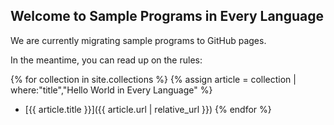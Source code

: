 ## Welcome to Sample Programs in Every Language

We are currently migrating sample programs to GitHub pages.

In the meantime, you can read up on the rules:


{% for collection in site.collections %}
  {% assign article = collection | where:"title","Hello World in Every Language" %}
  - [{{ article.title }}]({{ article.url | relative_url }})
{% endfor %}

[1]: hello-world/RULES.md
